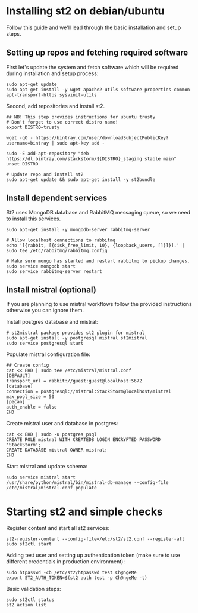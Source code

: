 # Installing st2 on debian/ubuntu

Follow this guide and we'll lead through the basic installation and setup steps.

## Setting up repos and fetching required software

First let's update the system and fetch software which will be required during installation and setup process:
```shell
sudo apt-get update
sudo apt-get install -y wget apache2-utils software-properties-common apt-transport-https sysvinit-utils
```

Second, add repositories and install st2.
```shell
## NB! This step provides instructions for ubuntu trusty
# Don't forget to use correct distro name!
export DISTRO=trusty

wget -qO - https://bintray.com/user/downloadSubjectPublicKey?username=bintray | sudo apt-key add -

sudo -E add-apt-repository "deb https://dl.bintray.com/stackstorm/${DISTRO}_staging stable main"
unset DISTRO

# Update repo and install st2
sudo apt-get update && sudo apt-get install -y st2bundle
```

## Install dependent services

St2 uses MongoDB database and RabbitMQ messaging queue, so we need to install this services.
```
sudo apt-get install -y mongodb-server rabbitmq-server

# Allow localhost connections to rabbitmq
echo '[{rabbit, [{disk_free_limit, 10}, {loopback_users, []}]}].' | sudo tee /etc/rabbitmq/rabbitmq.config

# Make sure mongo has started and restart rabbitmq to pickup changes.
sudo service mongodb start
sudo service rabbitmq-server restart
```

## Install mistral (optional)

If you are planning to use mistral workflows follow the provided instructions otherwise you can ignore them.

Install postgres database and mistral:
```shell
# st2mistral package provides st2 plugin for mistral
sudo apt-get install -y postgresql mistral st2mistral
sudo service postgresql start
```

Populate mistral configuration file:
```
## Create config
cat << EHD | sudo tee /etc/mistral/mistral.conf
[DEFAULT]
transport_url = rabbit://guest:guest@localhost:5672
[database]
connection = postgresql://mistral:StackStorm@localhost/mistral
max_pool_size = 50
[pecan]
auth_enable = false
EHD
```

Create mistral user and database in postgres:
```
cat << EHD | sudo -u postgres psql
CREATE ROLE mistral WITH CREATEDB LOGIN ENCRYPTED PASSWORD 'StackStorm';
CREATE DATABASE mistral OWNER mistral;
EHD
```

Start mistral and update schema:
```
sudo service mistral start
/usr/share/python/mistral/bin/mistral-db-manage --config-file /etc/mistral/mistral.conf populate
```

# Starting st2 and simple checks

Register content and start all st2 services:

```
st2-register-content --config-file=/etc/st2/st2.conf --register-all
sudo st2ctl start
```

Adding test user and setting up authentication token (make sure to use different credentials in production environment):
```
sudo htpasswd -cb /etc/st2/htpasswd test Ch@ngeMe
export ST2_AUTH_TOKEN=$(st2 auth test -p Ch@ngeMe -t)
```

Basic validation steps:
```
sudo st2ctl status
st2 action list
```

